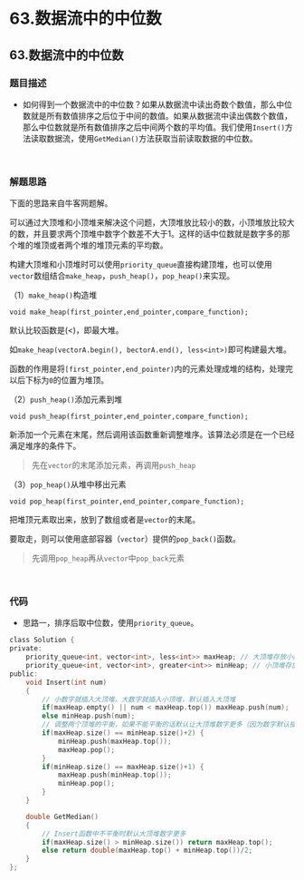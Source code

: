 # 63.数据流中的中位数


## 63.数据流中的中位数

### 题目描述  

- 如何得到一个数据流中的中位数？如果从数据流中读出奇数个数值，那么中位数就是所有数值排序之后位于中间的数值。如果从数据流中读出偶数个数值，那么中位数就是所有数值排序之后中间两个数的平均值。我们使用`Insert()`方法读取数据流，使用`GetMedian()`方法获取当前读取数据的中位数。

&nbsp;

### 解题思路  

下面的思路来自牛客网题解。  

可以通过大顶堆和小顶堆来解决这个问题，大顶堆放比较小的数，小顶堆放比较大的数，并且要求两个顶堆中数字个数差不大于1。这样的话中位数就是数字多的那个堆的堆顶或者两个堆的堆顶元素的平均数。

构建大顶堆和小顶堆时可以使用`priority_queue`直接构建顶堆，也可以使用`vector`数组结合`make_heap`，`push_heap()`，`pop_heap()`来实现。

（1）`make_heap()`构造堆

`void make_heap(first_pointer,end_pointer,compare_function);`

默认比较函数是(<)，即最大堆。

如`make_heap(vectorA.begin(), bectorA.end(), less<int>)`即可构建最大堆。

函数的作用是将`[first_pointer,end_pointer)`内的元素处理成堆的结构，处理完以后下标为`0`的位置为堆顶。

（2）`push_heap()`添加元素到堆

`void push_heap(first_pointer,end_pointer,compare_function);`

新添加一个元素在末尾，然后调用该函数重新调整堆序。该算法必须是在一个已经满足堆序的条件下。

> 先在`vector`的末尾添加元素，再调用`push_heap`

（3）`pop_heap()`从堆中移出元素

`void pop_heap(first_pointer,end_pointer,compare_function);`

把堆顶元素取出来，放到了数组或者是`vector`的末尾。

要取走，则可以使用底部容器（`vector`）提供的`pop_back()`函数。

> 先调用`pop_heap`再从`vector`中`pop_back`元素


&nbsp;

### 代码 

- 思路一，排序后取中位数，使用`priority_queue`。

```c
class Solution {
private:
    priority_queue<int, vector<int>, less<int>> maxHeap; // 大顶堆存放小数字
    priority_queue<int, vector<int>, greater<int>> minHeap; // 小顶堆存放大数字
public:
    void Insert(int num)
    {
        // 小数字就插入大顶堆，大数字就插入小顶堆，默认插入大顶堆
        if(maxHeap.empty() || num < maxHeap.top()) maxHeap.push(num);
        else minHeap.push(num);
        // 调整两个顶堆的平衡，如果不能平衡的话默认让大顶堆数字更多（因为数字默认插入大顶堆）
        if(maxHeap.size() == minHeap.size()+2) {
            minHeap.push(maxHeap.top());
            maxHeap.pop();
        }
        if(minHeap.size() == maxHeap.size()+1) {
            maxHeap.push(minHeap.top());
            minHeap.pop();
        }
    }

    double GetMedian()
    { 
        // Insert函数中不平衡时默认大顶堆数字更多
        if(maxHeap.size() > minHeap.size()) return maxHeap.top();
        else return double(maxHeap.top() + minHeap.top())/2;
    }
};
```




